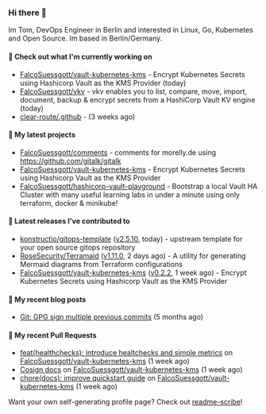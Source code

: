 ### Hi there 👋

Im Tom, DevOps Engineer in Berlin and interested in Linux, Go, Kubernetes and Open Source.
Im based in Berlin/Germany.

#### 👷 Check out what I'm currently working on

- [FalcoSuessgott/vault-kubernetes-kms](https://github.com/FalcoSuessgott/vault-kubernetes-kms) - Encrypt Kubernetes Secrets using Hashicorp Vault as the KMS Provider (today)
- [FalcoSuessgott/vkv](https://github.com/FalcoSuessgott/vkv) - vkv enables you to list, compare, move, import, document, backup &amp; encrypt secrets from a HashiCorp Vault KV engine (today)
- [clear-route/.github](https://github.com/clear-route/.github) -  (3 weeks ago)

#### 🌱 My latest projects

- [FalcoSuessgott/comments](https://github.com/FalcoSuessgott/comments) - comments for morelly.de using https://github.com/gitalk/gitalk
- [FalcoSuessgott/vault-kubernetes-kms](https://github.com/FalcoSuessgott/vault-kubernetes-kms) - Encrypt Kubernetes Secrets using Hashicorp Vault as the KMS Provider
- [FalcoSuessgott/hashicorp-vault-playground](https://github.com/FalcoSuessgott/hashicorp-vault-playground) - Bootstrap a local Vault HA Cluster with many useful learning labs in under a minute using only terraform, docker &amp; minikube!

#### 🔭 Latest releases I've contributed to

- [konstructio/gitops-template](https://github.com/konstructio/gitops-template) ([v2.5.10](https://github.com/konstructio/gitops-template/releases/tag/v2.5.10), today) - upstream template for your open source gitops repository
- [RoseSecurity/Terramaid](https://github.com/RoseSecurity/Terramaid) ([v1.11.0](https://github.com/RoseSecurity/Terramaid/releases/tag/v1.11.0), 2 days ago) - A utility for generating Mermaid diagrams from Terraform configurations
- [FalcoSuessgott/vault-kubernetes-kms](https://github.com/FalcoSuessgott/vault-kubernetes-kms) ([v0.2.2](https://github.com/FalcoSuessgott/vault-kubernetes-kms/releases/tag/v0.2.2), 1 week ago) - Encrypt Kubernetes Secrets using Hashicorp Vault as the KMS Provider

#### 📜 My recent blog posts

- [Git: GPG sign multiple previous commits](https://morelly.de/post/20240328_git_gpg_sign_commits/) (5 months ago)

#### 🔨 My recent Pull Requests

- [feat(healthchecks): introduce healtchecks and simple metrics](https://github.com/FalcoSuessgott/vault-kubernetes-kms/pull/108) on [FalcoSuessgott/vault-kubernetes-kms](https://github.com/FalcoSuessgott/vault-kubernetes-kms) (1 week ago)
- [Cosign docs](https://github.com/FalcoSuessgott/vault-kubernetes-kms/pull/107) on [FalcoSuessgott/vault-kubernetes-kms](https://github.com/FalcoSuessgott/vault-kubernetes-kms) (1 week ago)
- [chore(docs): improve quickstart guide](https://github.com/FalcoSuessgott/vault-kubernetes-kms/pull/105) on [FalcoSuessgott/vault-kubernetes-kms](https://github.com/FalcoSuessgott/vault-kubernetes-kms) (1 week ago)

Want your own self-generating profile page? Check out [readme-scribe](https://github.com/muesli/readme-scribe)!